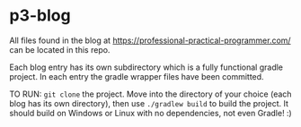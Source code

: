 # p3-blog
All files found in the blog at https://professional-practical-programmer.com/ can be located in this repo.

Each blog entry has its own subdirectory which is a fully functional gradle project. In each entry the gradle wrapper files have been committed.

TO RUN: `git clone` the project. Move into the directory of your choice (each blog has its own directory), then use `./gradlew build` to build the project. It should build on Windows or Linux with no dependencies, not even Gradle! :)
